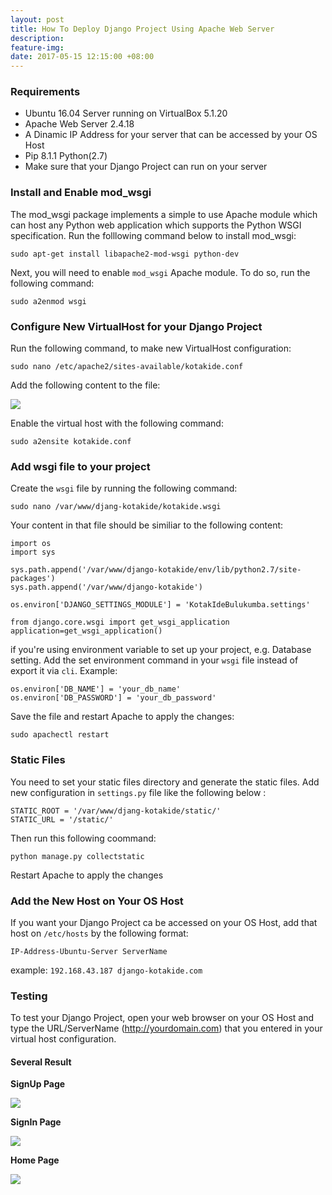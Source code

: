 ```yaml
---
layout: post
title: How To Deploy Django Project Using Apache Web Server
description: 
feature-img:
date: 2017-05-15 12:15:00 +08:00
---
```

### Requirements

- Ubuntu 16.04 Server running on VirtualBox 5.1.20
- Apache Web Server 2.4.18
- A Dinamic IP Address for your server that can be accessed by your OS Host
- Pip 8.1.1 Python(2.7)
- Make sure that your Django Project can run on your server

### Install and Enable mod_wsgi

The mod_wsgi package implements a simple to use Apache module which can host any Python web application which supports the Python WSGI specification.
Run the folllowing command below to install mod_wsgi:

`sudo apt-get install libapache2-mod-wsgi python-dev`

Next, you will need to enable `mod_wsgi` Apache module. To do so, run the following command:

`sudo a2enmod wsgi`

### Configure New VirtualHost for your Django Project

Run the following command, to make new VirtualHost configuration:

`sudo nano /etc/apache2/sites-available/kotakide.conf`

Add the following content to the file:

![](https://farm5.staticflickr.com/4160/34256170025_096f4a1ce3_o_d.png)

Enable the virtual host with the following command:

`sudo a2ensite kotakide.conf`

### Add wsgi file to your project

Create the `wsgi` file by running the following command:

`sudo nano /var/www/djang-kotakide/kotakide.wsgi`

Your content in that file should be similiar to the following content:

```
import os
import sys

sys.path.append('/var/www/django-kotakide/env/lib/python2.7/site-packages')
sys.path.append('/var/www/django-kotakide')

os.environ['DJANGO_SETTINGS_MODULE'] = 'KotakIdeBulukumba.settings'

from django.core.wsgi import get_wsgi_application
application=get_wsgi_application()
```

if you're using environment variable to set up your project, e.g. Database setting. Add the set environment command in your `wsgi` file instead of export it via `cli`. Example:
```
os.environ['DB_NAME'] = 'your_db_name'
os.environ['DB_PASSWORD'] = 'your_db_password'
```

Save the file and restart Apache to apply the changes:

`sudo apachectl restart`

### Static Files

You need to set your static files directory and generate the static files. Add new configuration in `settings.py` file like the following below :

```
STATIC_ROOT = '/var/www/djang-kotakide/static/'
STATIC_URL = '/static/'
```

Then run this following coommand:

`python manage.py collectstatic`

Restart Apache to apply the changes

### Add the New Host on Your OS Host

If you want your Django Project ca be accessed on your OS Host, add that host on `/etc/hosts` by the following format:

`IP-Address-Ubuntu-Server ServerName`

example:
`192.168.43.187 django-kotakide.com`

### Testing

To test your Django Project, open your web browser on your OS Host and type the URL/ServerName (http://yourdomain.com) that you entered in your virtual host configuration.

#### Several Result

**SignUp Page**

![](https://farm3.staticflickr.com/2811/34216387266_02b67d4ac8_o_d.png)

**SignIn Page**

![](https://farm5.staticflickr.com/4161/34099596372_33307acdb0_o_d.png)

**Home Page**

![](https://farm5.staticflickr.com/4171/34216387326_a4390892bc_o_d.png)
